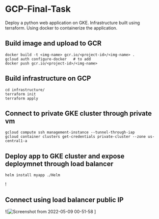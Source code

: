 # GCP-Final-Task 
Deploy a python web application on GKE. Infrastructure built using terraform. Using docker to containerize the application.

## Build image and upload to GCR
```
docker build -t <img-name> gcr.io/<project-id>/<img-name> .
gcloud auth configure-docker   # to add 
docker push gcr.io/<project-id>/<img-name>
```
## Build infrastructure on GCP
```
cd infrastructure/
terraform init
terraform apply
```
## Connect to private GKE cluster through private vm
```
gcloud compute ssh management-instance --tunnel-through-iap
gcloud container clusters get-credentials private-cluster --zone us-central1-a
```
## Deploy app to GKE cluster and expose deploymnet through load balancer
```
helm install myapp ./Helm
```
!
## Connect using load balancer public IP
![![Screenshot from 2022-05-09 00-51-58](https://user-images.githubusercontent.com/31425172/167319303-b08b3b72-88b1-473c-9d6a-7300d3d5676c.png)
]
